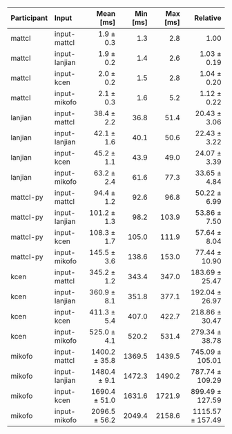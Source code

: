 | Participant | Input | Mean [ms] | Min [ms] | Max [ms] | Relative |
|:---|:---|---:|---:|---:|---:|
| mattcl | input-mattcl | 1.9 ± 0.3 | 1.3 | 2.8 | 1.00 |
| mattcl | input-lanjian | 1.9 ± 0.2 | 1.4 | 2.6 | 1.03 ± 0.19 |
| mattcl | input-kcen | 2.0 ± 0.2 | 1.5 | 2.8 | 1.04 ± 0.20 |
| mattcl | input-mikofo | 2.1 ± 0.3 | 1.6 | 5.2 | 1.12 ± 0.22 |
| lanjian | input-mattcl | 38.4 ± 2.2 | 36.8 | 51.4 | 20.43 ± 3.06 |
| lanjian | input-lanjian | 42.1 ± 1.6 | 40.1 | 50.6 | 22.43 ± 3.22 |
| lanjian | input-kcen | 45.2 ± 1.1 | 43.9 | 49.0 | 24.07 ± 3.39 |
| lanjian | input-mikofo | 63.2 ± 2.4 | 61.6 | 77.3 | 33.65 ± 4.84 |
| mattcl-py | input-mattcl | 94.4 ± 1.2 | 92.6 | 96.8 | 50.22 ± 6.99 |
| mattcl-py | input-lanjian | 101.2 ± 1.3 | 98.2 | 103.9 | 53.86 ± 7.50 |
| mattcl-py | input-kcen | 108.3 ± 1.7 | 105.0 | 111.9 | 57.64 ± 8.04 |
| mattcl-py | input-mikofo | 145.5 ± 3.6 | 138.6 | 153.0 | 77.44 ± 10.90 |
| kcen | input-mattcl | 345.2 ± 1.2 | 343.4 | 347.0 | 183.69 ± 25.47 |
| kcen | input-lanjian | 360.9 ± 8.1 | 351.8 | 377.1 | 192.04 ± 26.97 |
| kcen | input-kcen | 411.3 ± 5.4 | 407.0 | 422.7 | 218.86 ± 30.47 |
| kcen | input-mikofo | 525.0 ± 4.1 | 520.2 | 531.4 | 279.34 ± 38.78 |
| mikofo | input-mattcl | 1400.2 ± 35.8 | 1369.5 | 1439.5 | 745.09 ± 105.01 |
| mikofo | input-lanjian | 1480.4 ± 9.1 | 1472.3 | 1490.2 | 787.74 ± 109.29 |
| mikofo | input-kcen | 1690.4 ± 51.0 | 1631.6 | 1721.9 | 899.49 ± 127.59 |
| mikofo | input-mikofo | 2096.5 ± 56.2 | 2049.4 | 2158.6 | 1115.57 ± 157.49 |

